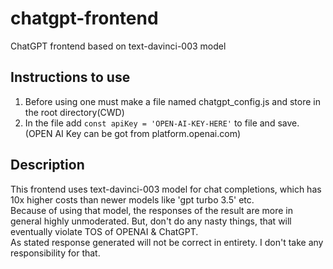 # chatgpt-frontend
ChatGPT frontend based on text-davinci-003 model

## Instructions to use
1. Before using one must make a file named chatgpt_config.js and store in the root directory(CWD)
2. In the file add `const apiKey = 'OPEN-AI-KEY-HERE'` to file and save. (OPEN AI Key can be got from platform.openai.com)

## Description
This frontend uses text-davinci-003 model for chat completions, which has 10x higher costs than newer models like 'gpt turbo 3.5' etc.<br>
Because of using that model, the responses of the result are more in general highly unmoderated. But, don't do any nasty things, that will eventually violate TOS of OPENAI & ChatGPT.<br>
As stated response generated will not be correct in entirety. I don't take any responsibility for that.
